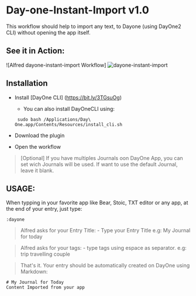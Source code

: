 # Day-one-Instant-Import v1.0


This workflow should help to import any text, to Dayone (using DayOne2 CLI) without opening the app itself.  

## See it in Action: 
![Alfred dayone-instant-import Workflow] 
![dayone-instant-import](https://user-images.githubusercontent.com/935465/202330031-99884993-06ab-43cc-aea7-1bb1ecabc749.gif)



## Installation

* Install [DayOne CLI] (https://bit.ly/3TGsuOg)
   * You can also install DayOneCLI using: 
   ```
   	sudo bash /Applications/Day\ One.app/Contents/Resources/install_cli.sh
   ```

* Download the plugin 
* Open the workflow

> [Optional]
>      	If you have multiples Journals oon DayOne App, you can set wich Journals will be used.
>	If want to use the default Journal, leave it blank.

## USAGE: 

When typping in your favorite app like Bear, Stoic, TXT editor or any app, at the end of your entry, just type:
  
 ``` 
 :dayone
```

> Alfred asks for your Entry Title:
	-  Type your Entry Title 
	  e.g: My Journal for today

> Alfred asks for your tags:
	- type tags using espace as separator. 
		e.g: trip travelling couple

> That's it. 
  Your entry should be automatically created on DayOne using Markdown:

    # My Journal for Today
    Content Imported from your app

